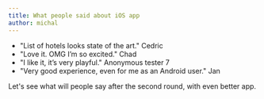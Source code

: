 ```yaml
---
title: What people said about iOS app
author: michal
---
```


* "List of hotels looks state of the art." Cedric
* "Love it. OMG I’m so excited." Chad
* "I like it, it’s very playful." Anonymous tester 7
* "Very good experience, even for me as an Android user." Jan

Let's see what will people say after the second round, with even better app.